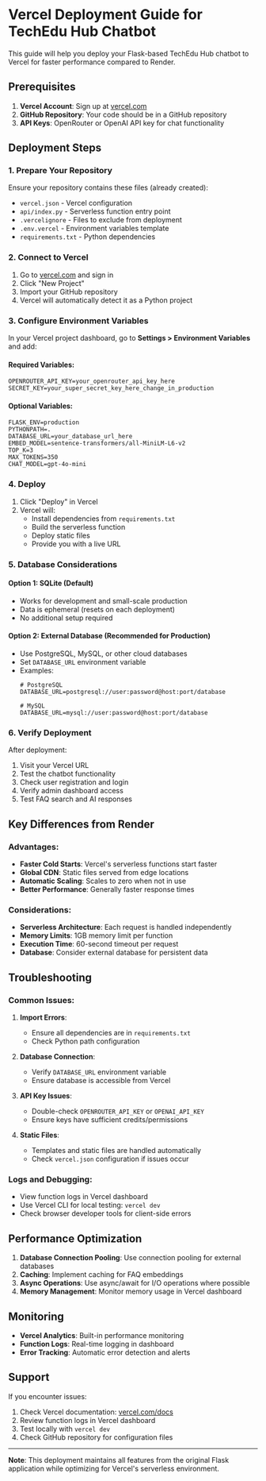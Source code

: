 # Vercel Deployment Guide for TechEdu Hub Chatbot

This guide will help you deploy your Flask-based TechEdu Hub chatbot to Vercel for faster performance compared to Render.

## Prerequisites

1. **Vercel Account**: Sign up at [vercel.com](https://vercel.com)
2. **GitHub Repository**: Your code should be in a GitHub repository
3. **API Keys**: OpenRouter or OpenAI API key for chat functionality

## Deployment Steps

### 1. Prepare Your Repository

Ensure your repository contains these files (already created):
- `vercel.json` - Vercel configuration
- `api/index.py` - Serverless function entry point
- `.vercelignore` - Files to exclude from deployment
- `.env.vercel` - Environment variables template
- `requirements.txt` - Python dependencies

### 2. Connect to Vercel

1. Go to [vercel.com](https://vercel.com) and sign in
2. Click "New Project"
3. Import your GitHub repository
4. Vercel will automatically detect it as a Python project

### 3. Configure Environment Variables

In your Vercel project dashboard, go to **Settings > Environment Variables** and add:

#### Required Variables:
```
OPENROUTER_API_KEY=your_openrouter_api_key_here
SECRET_KEY=your_super_secret_key_here_change_in_production
```

#### Optional Variables:
```
FLASK_ENV=production
PYTHONPATH=.
DATABASE_URL=your_database_url_here
EMBED_MODEL=sentence-transformers/all-MiniLM-L6-v2
TOP_K=3
MAX_TOKENS=350
CHAT_MODEL=gpt-4o-mini
```

### 4. Deploy

1. Click "Deploy" in Vercel
2. Vercel will:
   - Install dependencies from `requirements.txt`
   - Build the serverless function
   - Deploy static files
   - Provide you with a live URL

### 5. Database Considerations

#### Option 1: SQLite (Default)
- Works for development and small-scale production
- Data is ephemeral (resets on each deployment)
- No additional setup required

#### Option 2: External Database (Recommended for Production)
- Use PostgreSQL, MySQL, or other cloud databases
- Set `DATABASE_URL` environment variable
- Examples:
  ```
  # PostgreSQL
  DATABASE_URL=postgresql://user:password@host:port/database
  
  # MySQL
  DATABASE_URL=mysql://user:password@host:port/database
  ```

### 6. Verify Deployment

After deployment:
1. Visit your Vercel URL
2. Test the chatbot functionality
3. Check user registration and login
4. Verify admin dashboard access
5. Test FAQ search and AI responses

## Key Differences from Render

### Advantages:
- **Faster Cold Starts**: Vercel's serverless functions start faster
- **Global CDN**: Static files served from edge locations
- **Automatic Scaling**: Scales to zero when not in use
- **Better Performance**: Generally faster response times

### Considerations:
- **Serverless Architecture**: Each request is handled independently
- **Memory Limits**: 1GB memory limit per function
- **Execution Time**: 60-second timeout per request
- **Database**: Consider external database for persistent data

## Troubleshooting

### Common Issues:

1. **Import Errors**:
   - Ensure all dependencies are in `requirements.txt`
   - Check Python path configuration

2. **Database Connection**:
   - Verify `DATABASE_URL` environment variable
   - Ensure database is accessible from Vercel

3. **API Key Issues**:
   - Double-check `OPENROUTER_API_KEY` or `OPENAI_API_KEY`
   - Ensure keys have sufficient credits/permissions

4. **Static Files**:
   - Templates and static files are handled automatically
   - Check `vercel.json` configuration if issues occur

### Logs and Debugging:
- View function logs in Vercel dashboard
- Use Vercel CLI for local testing: `vercel dev`
- Check browser developer tools for client-side errors

## Performance Optimization

1. **Database Connection Pooling**: Use connection pooling for external databases
2. **Caching**: Implement caching for FAQ embeddings
3. **Async Operations**: Use async/await for I/O operations where possible
4. **Memory Management**: Monitor memory usage in Vercel dashboard

## Monitoring

- **Vercel Analytics**: Built-in performance monitoring
- **Function Logs**: Real-time logging in dashboard
- **Error Tracking**: Automatic error detection and alerts

## Support

If you encounter issues:
1. Check Vercel documentation: [vercel.com/docs](https://vercel.com/docs)
2. Review function logs in Vercel dashboard
3. Test locally with `vercel dev`
4. Check GitHub repository for configuration files

---

**Note**: This deployment maintains all features from the original Flask application while optimizing for Vercel's serverless environment.